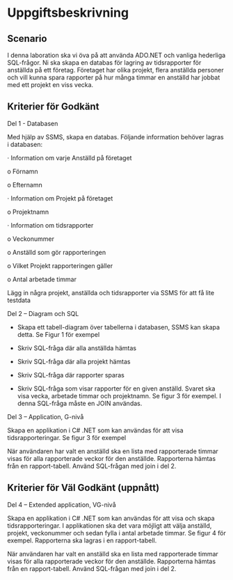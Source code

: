 # Uppgiftsbeskrivning

## Scenario

I denna laboration ska vi öva på att använda ADO.NET och vanliga hederliga SQL-frågor. Ni ska skapa en databas för lagring av tidsrapporter för anställda på ett företag. Företaget har olika projekt, flera anställda personer och vill kunna spara rapporter på hur många timmar en anställd har jobbat med ett projekt en viss vecka.

## Kriterier för Godkänt

Del 1 - Databasen

Med hjälp av SSMS, skapa en databas. Följande information behöver lagras i databasen:

· Information om varje Anställd på företaget

o Förnamn

o Efternamn

· Information om Projekt på företaget

o Projektnamn

· Information om tidsrapporter

o Veckonummer

o Anställd som gör rapporteringen

o Vilket Projekt rapporteringen gäller

o Antal arbetade timmar

Lägg in några projekt, anställda och tidsrapporter via SSMS för att få lite testdata

Del 2 – Diagram och SQL

- Skapa ett tabell-diagram över tabellerna i databasen, SSMS kan skapa detta. Se Figur 1 för exempel

- Skriv SQL-fråga där alla anställda hämtas

- Skriv SQL-fråga där alla projekt hämtas

- Skriv SQL-fråga där rapporter sparas

- Skriv SQL-fråga som visar rapporter för en given anställd. Svaret ska visa vecka, arbetade timmar och projektnamn. Se figur 3 för exempel. I denna SQL-fråga måste en JOIN användas.

Del 3 – Application, G-nivå

Skapa en applikation i C# .NET som kan användas för att visa tidsrapporteringar. Se figur 3 för exempel

När användaren har valt en anställd ska en lista med rapporterade timmar visas för alla rapporterade veckor för den anställde. Rapporterna hämtas från en rapport-tabell. Använd SQL-frågan med join i del 2.

## Kriterier för Väl Godkänt (uppnått)
Del 4 – Extended application, VG-nivå

Skapa en applikation i C# .NET som kan användas för att visa och skapa tidsrapporteringar. I applikationen ska det vara möjligt att välja anställd, projekt, veckonummer och sedan fylla i antal arbetade timmar. Se figur 4 för exempel. Rapporterna ska lagras i en rapport-tabell.

När användaren har valt en anställd ska en lista med rapporterade timmar visas för alla rapporterade veckor för den anställde. Rapporterna hämtas från en rapport-tabell. Använd SQL-frågan med join i del 2.
